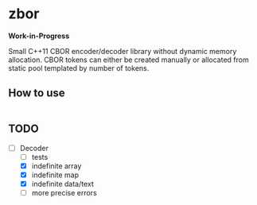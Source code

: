 # zbor

**Work-in-Progress**

Small C++11 CBOR encoder/decoder library without dynamic memory allocation. CBOR tokens can either be created manually or
allocated from static pool templated by number of tokens.

## How to use

```cpp

```

## TODO

- [ ] Decoder
    - [ ] tests
    - [x] indefinite array
    - [x] indefinite map
    - [x] indefinite data/text
    - [ ] more precise errors